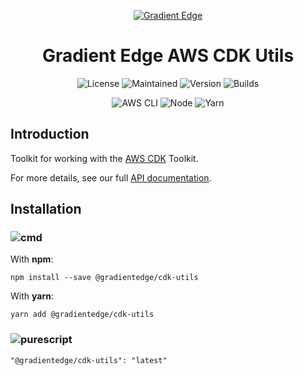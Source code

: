 <div align='center'>

<a href="https://gradientedge.com">![Gradient Edge][logo]</a>

# Gradient Edge AWS CDK Utils

![License][license]
![Maintained][maintained]
![Version][version]
![Builds][builds]

![AWS CLI][aws-cli-badge]
![Node][node-badge]
![Yarn][yarn-badge]

</div>

## Introduction

Toolkit for working with the [AWS CDK][aws-cdk] Toolkit.

For more details, see our full [API documentation](https://gradientedge.github.io/cdk-utils/).

## Installation

### ![cmd]

With **npm**:

```shell
npm install --save @gradientedge/cdk-utils
```

With **yarn**:

```shell
yarn add @gradientedge/cdk-utils
```

### ![purescript]

```
"@gradientedge/cdk-utils": "latest"
```

<!-- references -->

[aws-cdk]: https://docs.aws.amazon.com/cdk/latest/guide/home.html
[builds]: https://img.shields.io/badge/builds-passing-green?logo=github-actions&style=for-the-badge&logoColor=F8F8F5
[cmd]: https://img.shields.io/badge/command--line-4D4D4D?logo=windows-terminal&style=for-the-badge
[license]: https://img.shields.io/badge/license-MIT-green?logo=github&style=for-the-badge
[logo]: https://cdn-images-1.medium.com/max/980/1*WsecR3i1TM7DbxKW_3VNQA@2x.png
[maintained]: https://img.shields.io/badge/maintained-YES-green?style=for-the-badge
[version]: https://img.shields.io/badge/version-3.0.8-green?logo=npm&style=for-the-badge
[node-badge]: https://img.shields.io/badge/node-14.18.2-green?logo=npm&style=for-the-badge
[purescript]: https://img.shields.io/badge/package.json-4D4D4D?logo=purescript&style=for-the-badge
[yarn-badge]: https://img.shields.io/badge/yarn-1.22.10-green?logo=yarn&style=for-the-badge
[aws-cli-badge]: https://img.shields.io/badge/aws--cli-2.2.2-777BB4?logo=amazon-aws&style=for-the-badge
